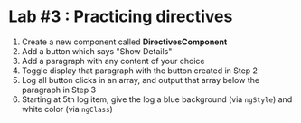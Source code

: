 # Lab #3 : Practicing directives

1. Create a new component called **DirectivesComponent**
2. Add a button which says "Show Details"
3. Add a paragraph with any content of your choice
4. Toggle display that paragraph with the button created in Step 2
5. Log all button clicks in an array, and output that array below the paragraph in Step 3
6. Starting at 5th log item, give the log a blue background (via `ngStyle`) and white color (via `ngClass`)

